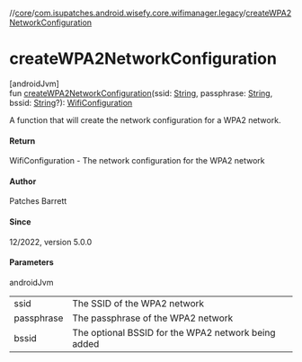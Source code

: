 //[core](../../index.md)/[com.isupatches.android.wisefy.core.wifimanager.legacy](index.md)/[createWPA2NetworkConfiguration](create-w-p-a2-network-configuration.md)

# createWPA2NetworkConfiguration

[androidJvm]\
fun [createWPA2NetworkConfiguration](create-w-p-a2-network-configuration.md)(ssid: [String](https://kotlinlang.org/api/latest/jvm/stdlib/kotlin/-string/index.html), passphrase: [String](https://kotlinlang.org/api/latest/jvm/stdlib/kotlin/-string/index.html), bssid: [String](https://kotlinlang.org/api/latest/jvm/stdlib/kotlin/-string/index.html)?): [WifiConfiguration](https://developer.android.com/reference/kotlin/android/net/wifi/WifiConfiguration.html)

A function that will create the network configuration for a WPA2 network.

#### Return

WifiConfiguration - The network configuration for the WPA2 network

#### Author

Patches Barrett

#### Since

12/2022, version 5.0.0

#### Parameters

androidJvm

| | |
|---|---|
| ssid | The SSID of the WPA2 network |
| passphrase | The passphrase of the WPA2 network |
| bssid | The optional BSSID for the WPA2 network being added |

